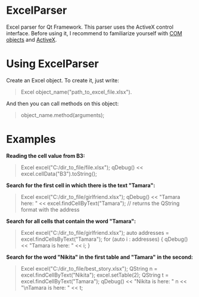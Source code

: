 # ExcelParser
Excel parser for Qt Framework.
This parser uses the ActiveX control interface.
Before using it, I recommend to familiarize yourself with [COM objects](https://docs.microsoft.com/en-us/windows/win32/com/the-component-object-model) and [ActiveX](https://docs.microsoft.com/en-us/windows/win32/com/activex-controls).

# Using ExcelParser
Create an Excel object. To create it, just write:
> Excel object_name("path_to_excel_file.xlsx").

And then you can call methods on this object:
> object_name.method(arguments);

# Examples
**Reading the cell value from B3:**
> Excel excel("C:/dir_to_file/file.xlsx");
> qDebug() << excel.cellData("B3").toString();

**Search for the first cell in which there is the text "Tamara":**
> Excel excel("C:/dir_to_file/girlfriend.xlsx");
> qDebug() << "Tamara here: " << excel.findCellByText("Tamara"); // returns the QString format with the address

**Search for all cells that contain the word "Tamara":**
> Excel excel("C:/dir_to_file/girlfriend.xlsx");
> auto addresses = excel.findCellsByText("Tamara");
> for (auto i : addresses) { qDebug() << "Tamara is here: " << i; }

**Search for the word "Nikita" in the first table and "Tamara" in the second:**
> Excel excel("C:/dir_to_file/best_story.xlsx");
> QString n = excel.findCellByText("Nikita");
> excel.setTable(2);
> QString t = excel.findCellByText("Tamara");
> qDebug() << "Nikita is here: " n << "\nTamara is here: " << t;
